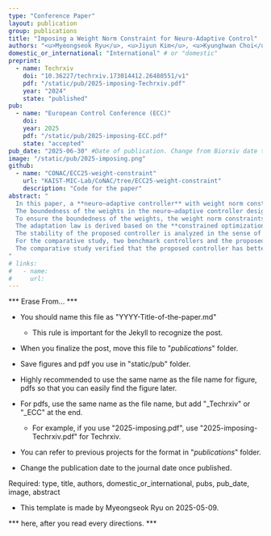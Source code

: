 ```yaml
---
type: "Conference Paper"
layout: publication
group: publications
title: "Imposing a Weight Norm Constraint for Neuro-Adaptive Control"
authors: "<u>Myeongseok Ryu</u>, <u>Jiyun Kim</u>, <u>Kyunghwan Choi</u>&#42;"
domestic_or_international: "International" # or "domestic"
preprint: 
  - name: Techrxiv
    doi: "10.36227/techrxiv.173014412.26480551/v1"
    pdf: "/static/pub/2025-imposing-Techrxiv.pdf"
    year: "2024"
    state: "published"
pub:
  - name: "European Control Conference (ECC)"
    doi: 
    year: 2025
    pdf: "/static/pub/2025-imposing-ECC.pdf"
    state: "accepted"
pub_date: "2025-06-30" #Date of publication. Change from Biorxiv date to Journal date once accepted
image: "/static/pub/2025-imposing.png"
github: 
  - name: "CONAC/ECC25-weight-constraint"
    url: "KAIST-MIC-Lab/CoNAC/tree/ECC25-weight-constraint"
    description: "Code for the paper"
abstract: "
  In this paper, a **neuro–adaptive controller** with weight norm constraints is proposed for uncertain Euler‒Lagrange systems. 
  The boundedness of the weights in the neuro–adaptive controller design is important to prevent excessively large control inputs and system instability. 
  To ensure the boundedness of the weights, the weight norm constraints are imposed as inequality constraints in the weight adaptation. 
  The adaptation law is derived based on the **constrained optimization method**. 
  The stability of the proposed controller is analyzed in the sense of **Lyapunov**, ensuring the **boundedness** of the tracking error and weight estimation. 
  For the comparative study, two benchmark controllers and the proposed controller were evaluated through a numerical simulation of a two-link manipulator system and compared in terms of tracking performance and parameter dependency. 
  The comparative study verified that the proposed controller has better tracking performance and lower parameter dependency.
"
# links:
#   - name: 
#     url: 
---
```


***           Erase From...           ***

* You should name this file as "YYYY-Title-of-the-paper.md"
    - This rule is important for the Jekyll to recognize the post.
* When you finalize the post, move this file to "_publications_" folder.
* Save figures and pdf you use in "static/pub" folder.

* Highly recommended to use the same name as the file name for figure, pdfs
  so that you can easily find the figure later.
* For pdfs, use the same name as the file name, but add "_Techrxiv" or "_ECC" at the end.
    - For example, if you use "2025-imposing.pdf", use "2025-imposing-Techrxiv.pdf" for Techrxiv.

* You can refer to previous projects for the format in "_publications_" folder.

* Change the publication date to the journal date once published.

Required: type, title, authors, domestic_or_international, pubs, pub_date, image, abstract

- This template is made by Myeongseok Ryu on 2025-05-09.

*** here, after you read every directions. ***
